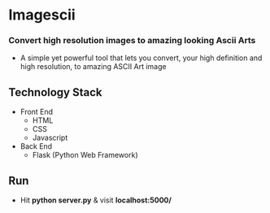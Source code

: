 # Imagescii
### Convert high resolution images to amazing looking Ascii Arts
* A simple yet powerful tool that lets you convert, your high definition and high resolution, to amazing ASCII Art image

## Technology Stack
* Front End
    * HTML
    * CSS
    * Javascript
* Back End
    * Flask (Python Web Framework)

## Run
* Hit **python server.py** & visit **localhost:5000/**